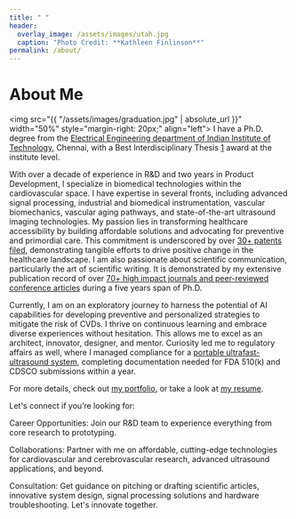 ```yaml
---
title: " "
header:
  overlay_image: /assets/images/utah.jpg
  caption: "Photo Credit: **Kathleen Finlinson**"
permalink: /about/
---
```


# About Me

<img src="{{ "/assets/images/graduation.jpg" | absolute_url }}"
width="50%" style="margin-right: 20px;" align="left"> I have a Ph.D. degree from the [Electrical Engineering department of Indian Institute of Technology](https://www.ee.iitm.ac.in/), Chennai, with a Best Interdisciplinary Thesis [1] award at the institute level.

With over a decade of experience in R&D and two years in Product Development, I specialize in biomedical technologies within the cardiovascular space. I have expertise in several fronts, including advanced signal processing, industrial and biomedical instrumentation, vascular biomechanics, vascular aging pathways, and state-of-the-art ultrasound imaging technologies. 
My passion lies in transforming healthcare accessibility by building affordable solutions and advocating for preventive and primordial care. This commitment is underscored by over [30+ patents filed](/portfolio/), demonstrating tangible efforts to drive positive change in the healthcare landscape. I am also passionate about scientific communication, particularly the art of scientific writing. It is demonstrated by my extensive publication record of over [70+ high impact journals and peer-reviewed conference articles](/portfolio/) during a five years span of Ph.D.

Currently, I am on an exploratory journey to harness the potential of AI capabilities for developing preventive and personalized strategies to mitigate the risk of CVDs.
I thrive on continuous learning and embrace diverse experiences without hesitation. This allows me to excel as an architect, innovator, designer, and mentor. Curiosity led me to regulatory affairs as well, where I managed compliance for a [portable ultrafast-ultrasound system](https://artsens.tech/), completing documentation needed for FDA 510(k) and CDSCO submissions within a year.

For more details, check out [my portfolio](/portfolio/), or
take a look at [my resume][2].

Let's connect if you’re looking for:

Career Opportunities: Join our R&D team to experience everything from core research to prototyping.

Collaborations: Partner with me on affordable, cutting-edge technologies for cardiovascular and cerebrovascular research, advanced ultrasound applications, and beyond.

Consultation: Get guidance on pitching or drafting scientific articles, innovative system design, signal processing solutions and hardware troubleshooting. Let's innovate together.

[1]: /assets/docs/thesis.pdf

[2]: /assets/docs/resume.pdf
